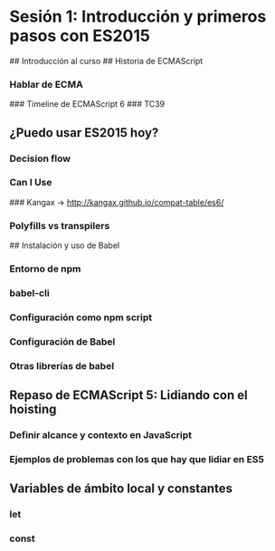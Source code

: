 # Sesión 1: Introducción y primeros pasos con ES2015

## Introducción al curso
## Historia de ECMAScript
### Hablar de ECMA
### Timeline de ECMAScript 6
### TC39
## ¿Puedo usar ES2015 hoy?
### Decision flow
### Can I Use
### Kangax -> http://kangax.github.io/compat-table/es6/
### Polyfills vs transpilers
## Instalación y uso de Babel
### Entorno de npm
### babel-cli
### Configuración como npm script
### Configuración de Babel
### Otras librerías de babel
## Repaso de ECMAScript 5: Lidiando con el hoisting
### Definir alcance y contexto en JavaScript
### Ejemplos de problemas con los que hay que lidiar en ES5
## Variables de ámbito local y constantes
### let
### const